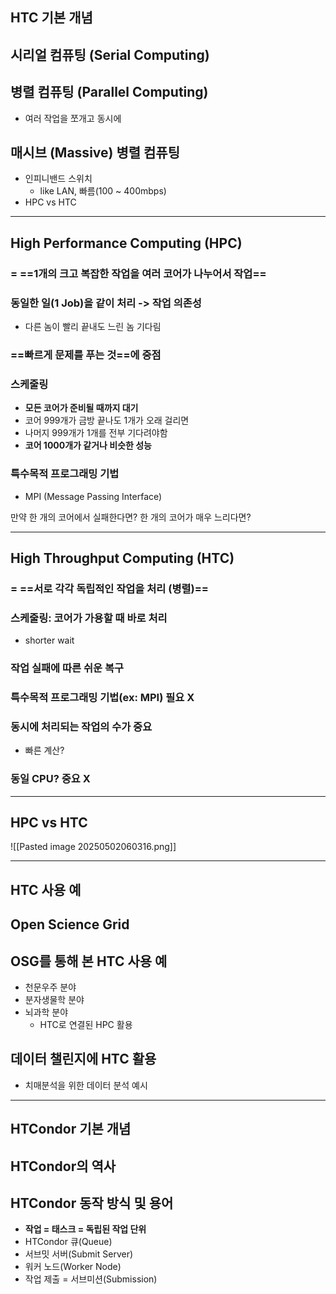 ## **HTC 기본 개념**
## 시리얼 컴퓨팅 (Serial Computing)
## 병렬 컴퓨팅 (Parallel Computing)
- 여러 작업을 쪼개고 동시에
## 매시브 (Massive) 병렬 컴퓨팅 
- 인피니밴드 스위치
	- like LAN, 빠름(100 ~ 400mbps)
- HPC vs HTC

---
## High Performance Computing (HPC)
### = ==1개의 크고 복잡한 작업을 여러 코어가 나누어서 작업==
### 동일한 일(1 Job)을 같이 처리 -> 작업 의존성
- 다른 놈이 빨리 끝내도 느린 놈 기다림
### ==빠르게 문제를 푸는 것==에 중점
### 스케줄링
- **모든 코어가 준비될 때까지 대기**
- 코어 999개가 금방 끝나도 1개가 오래 걸리면 
- 나머지 999개가 1개를 전부 기다려야함
- **코어 1000개가 같거나 비슷한 성능**
### 특수목적 프로그래밍 기법
- MPI (Message Passing Interface)

만약 한 개의 코어에서 실패한다면?
한 개의 코어가 매우 느리다면?

---
## High Throughput Computing (HTC)
### = ==서로 각각 독립적인 작업을 처리 (병렬)==
### 스케줄링: 코어가 가용할 때 바로 처리
- shorter wait
### 작업 실패에 따른 쉬운 복구
### 특수목적 프로그래밍 기법(ex: MPI) 필요 X
### 동시에 처리되는 작업의 수가 중요
- 빠른 계산?
### 동일 CPU? 중요 X

---
## HPC vs HTC

![[Pasted image 20250502060316.png]]

---
## **HTC 사용 예**
## Open Science Grid
## OSG를 통해 본 HTC 사용 예
- 천문우주 분야
- 분자생물학 분야
- 뇌과학 분야
	- HTC로 연결된 HPC 활용
## 데이터 챌린지에 HTC 활용
- 치매분석을 위한 데이터 분석 예시

---
## **HTCondor 기본 개념**
## HTCondor의 역사
## HTCondor 동작 방식 및 용어
- **작업 = 태스크 = 독립된 작업 단위**
- HTCondor 큐(Queue)
- 서브밋 서버(Submit Server)
- 워커 노드(Worker Node)
- 작업 제출 = 서브미션(Submission)